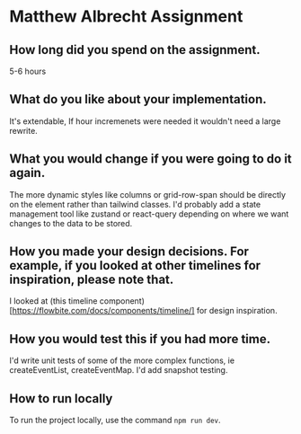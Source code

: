 # Matthew Albrecht Assignment

## How long did you spend on the assignment.

5-6 hours

## What do you like about your implementation.

It's extendable, If hour incremenets were needed it wouldn't need a large rewrite.

## What you would change if you were going to do it again.

The more dynamic styles like columns or grid-row-span should be directly on the element rather than tailwind classes. I'd probably add a state management tool like zustand or react-query depending on where we want changes to the data to be stored.

## How you made your design decisions. For example, if you looked at other timelines for inspiration, please note that.

I looked at (this timeline component)[https://flowbite.com/docs/components/timeline/] for design inspiration.

## How you would test this if you had more time.

I'd write unit tests of some of the more complex functions, ie createEventList, createEventMap. I'd add snapshot testing.

## How to run locally

To run the project locally, use the command `npm run dev`.
